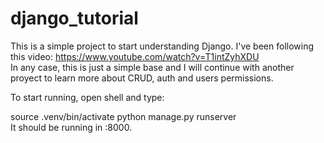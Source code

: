 # django_tutorial
This is a simple project to start understanding Django. I've been following this video: https://www.youtube.com/watch?v=T1intZyhXDU <br>
In any case, this is just a simple base and I will continue with another proyect to learn more about CRUD, auth and users permissions.


To start running, open shell and type: <br>

source .venv/bin/activate
python manage.py runserver <br>
It should be running in :8000.
